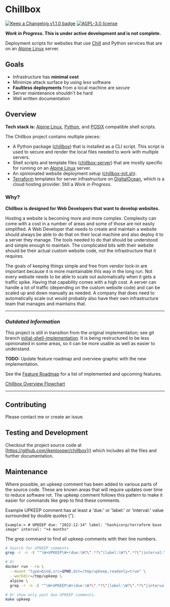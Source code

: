 # Chillbox

[![Keep a Changelog v1.1.0 badge][changelog-badge]][changelog]
[![AGPL-3.0 license][license-badge]][license]

**_Work in Progress_. This is under active development and is not complete.**

Deployment scripts for websites that use [Chill] and Python services
that are on an [Alpine Linux] server.

## Goals

- Infrastructure has **minimal cost**
- Minimize attack surface by using _less_ software
- **Faultless deployments** from a local machine are _secure_
- Server maintenance shouldn't be hard
- Well written documentation

## Overview

**Tech stack is:** [Alpine Linux], [Python], and [POSIX] compatible shell scripts.

The Chillbox project contains multiple pieces:

- A Python package ([chillbox]) that is installed as a CLI script. This script
    is used to secure and render the local files needed to work with multiple
    servers.
- Shell scripts and template files ([chillbox-server]) that are mostly specific
    for running on an [Alpine Linux] server.
- An opinionated website deployment setup
    ([chillbox-init.sh](https://github.com/jkenlooper/chillbox/tree/main/chillbox-server/bin/chillbox-init.sh)).
- [Terraform] templates for server infrastructure on [DigitalOcean], which is a
    cloud hosting provider. Still a _Work in Progress_.


### Why?

**Chillbox is designed for Web Developers that want to develop websites.**

Hosting a website is becoming more and more complex. Complexity can come
with a cost in a number of areas and some of those are not easily simplified.
A Web Developer that needs to create and maintain a website should always be
able to do that on their local machine and also deploy it to a server they
manage. The tools needed to do that should be understood and simple enough to
maintain. The complicated bits with their website should be their actual custom
website code, not the infrastructure that it requires.

The goals of keeping things simple and free from vendor lock-in are important
because it is more maintainable this way in the long run.  Not every website
needs to be able to scale out automatically when it gets a traffic spike. Having
that capability comes with a high cost. A server can handle a lot of traffic
(depending on the custom website code) and can be scaled up and down manually as
needed. A company that does need to automatically scale out would probably also
have their own infrastructure team that manages and maintains that.

---

### *Outdated Information* 

This project is still in transition from the original implementation; see git
branch
[initial-shell-implementation](https://github.com/jkenlooper/chillbox/tree/initial-shell-implementation).
It is being restructured to be less opinionated in some areas, so it can be more
usable as well as easier to understand.

**TODO:** Update feature roadmap and overview graphic with the new implementation.

See the [Feature Roadmap](./chillbox-server/docs/features.md) for a list
of implemented and upcoming features.

[Chillbox Overview Flowchart](./chillbox-server/docs/diagrams/overview.mmd)

---

## Contributing

Please contact me or create an issue.

## Testing and Development

Checkout the project source code at [https://github.com/jkenlooper/chillbox]()
which includes all the files and further documentation.

## Maintenance

Where possible, an upkeep comment has been added to various parts of the source
code. These are known areas that will require updates over time to reduce
software rot. The upkeep comment follows this pattern to make it easier for
commands like grep to find these comments.

Example UPKEEP comment has at least a 'due:' or 'label:' or 'interval:' value
surrounded by double quotes (").
````
Example-> # UPKEEP due: "2022-12-14" label: "hashicorp/terraform base image" interval: "+4 months"
````

The grep command to find all upkeep comments with their line numbers.
```bash
# Search for UPKEEP comments.
grep -r -n -E "^\W+UPKEEP\W+(due:\W?\".*?\"|label:\W?\".*?\"|interval:\W?\".*?\")" .

# Or
docker run --rm \
  --mount "type=bind,src=$PWD,dst=/tmp/upkeep,readonly=true" \
  --workdir=/tmp/upkeep \
  alpine \
  grep -r -n -E "^\W+UPKEEP\W+(due:\W?\".*?\"|label:\W?\".*?\"|interval:\W?\".*?\")" .

# Or show only past due UPKEEP comments.
make upkeep
```


[changelog]: ./CHANGELOG.md
[changelog-badge]: https://img.shields.io/badge/changelog-Keep%20a%20Changelog%20v1.1.0-%23E05735
[license]: ./LICENSE
[license-badge]: https://img.shields.io/badge/license-AGPL%20V3-blue
[Alpine Linux]: https://alpinelinux.org/
[DigitalOcean]: https://www.digitalocean.com/
[DigitalOcean Spaces]: https://www.digitalocean.com/products/spaces
[Chill]: https://github.com/jkenlooper/chill
[Flask]: https://flask.palletsprojects.com/en/2.1.x/
[SQLite]: https://sqlite.org/index.html
[Terraform]: https://www.terraform.io/
[Ansible]: https://github.com/ansible/ansible#readme
[NGINX]: https://nginx.org/
[POSIX]: https://en.wikipedia.org/wiki/POSIX
[Linode]: https://www.linode.com/
[Vultr]: https://www.vultr.com/
[Rust]: https://rust-lang.org/
[Go]: https://go.dev/
[Bats-core]: https://github.com/bats-core/bats-core#readme
[shellcheck]: https://www.shellcheck.net/
[Python]: https://www.python.org/
[chillbox]: https://pypi.org/project/chillbox/
[chillbox-server]: https://github.com/jkenlooper/chillbox/tree/main/chillbox-server
